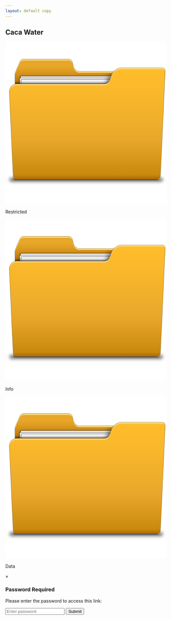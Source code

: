 ```yaml
---
layout: default copy
---
```


## Caca Water
<div class="image-gallery">
  <!-- Password-protected image (has data-password attribute) -->
  <div class="image-container password-protected">
    <img src="/assets/images/folder.png" alt="Protected image" class="responsive-image" 
         data-target="/" data-password="secret1">
         <p class="image-caption">Restricted</p>
  </div>
  
  <!-- Regular image (no password protection) -->
  <div class="image-container">
    <img src="/assets/images/folder.png" alt="Regular image" class="responsive-image" 
         data-target="/">
          <p class="image-caption">Info</p>
  </div>
  
  <!-- You can add more images (protected or not) following the same pattern -->
  <div class="image-container">
    <img src="/assets/images/folder.png" alt="Another regular image" class="responsive-image" 
         data-target="/">
          <p class="image-caption">Data</p>
  </div>
</div>

<div id="passwordModal" class="password-modal">
  <div class="modal-content">
    <span class="close-modal">&times;</span>
    <h3>Password Required</h3>
    <p>Please enter the password to access this link:</p>
    <input type="password" id="passwordInput" placeholder="Enter password">
    <div id="passwordError" style="color: red; display: none;">Incorrect password</div>
    <button id="submitPassword">Submit</button>
  </div>
</div>


<script>
document.addEventListener('DOMContentLoaded', function() {
  // Variables to store the current target link and password
  let currentTarget = '';
  let currentPassword = '';
  
  // Get DOM elements
  const modal = document.getElementById('passwordModal');
  const passwordInput = document.getElementById('passwordInput');
  const passwordError = document.getElementById('passwordError');
  const submitButton = document.getElementById('submitPassword');
  const closeButton = document.querySelector('.close-modal');
  
  // Ensure modal is hidden initially
  if (modal) {
    modal.style.display = 'none';
  }
  
  // Process all image containers
  document.querySelectorAll('.image-container').forEach(container => {
    const img = container.querySelector('.responsive-image');
    
    // Add click event to the container itself
    container.addEventListener('click', function() {
      if (!img) return;
      
      // Get the target URL
      currentTarget = img.getAttribute('data-target');
      
      // Check if this image has a password set
      if (img.hasAttribute('data-password')) {
        // Password-protected image
        currentPassword = img.getAttribute('data-password');
        
        // Make sure modal exists before trying to show it
        if (modal) {
          // Display the modal
          modal.style.display = 'flex';
          passwordInput.value = '';
          passwordError.style.display = 'none';
          
          // Focus the password input
          setTimeout(() => {
            passwordInput.focus();
          }, 100);
        } else {
          console.error('Password modal not found in the document!');
        }
      } else {
        // Regular image - go directly to the target
        if (currentTarget) {
          console.log('Navigating to:', currentTarget);
          window.location.href = currentTarget;
        }
      }
    });
  });
  
  // The rest of your event handlers for the modal
  if (submitButton && passwordInput && modal) {
    // Submit password
    submitButton.addEventListener('click', function() {
      if (passwordInput.value === currentPassword) {
        // Correct password - navigate to target
        modal.style.display = 'none';
        window.location.href = currentTarget;
      } else {
        // Wrong password - show error
        passwordError.style.display = 'block';
      }
    });
  
    // Close modal when X is clicked
    if (closeButton) {
      closeButton.addEventListener('click', function() {
        modal.style.display = 'none';
      });
    }
    
    // Allow pressing Enter key to submit
    passwordInput.addEventListener('keyup', function(event) {
      if (event.key === 'Enter') {
        submitButton.click();
      }
    });
    
    // Close modal when clicking outside of modal content
    window.addEventListener('click', function(event) {
      if (event.target === modal) {
        modal.style.display = 'none';
      }
    });
  }
});
</script>